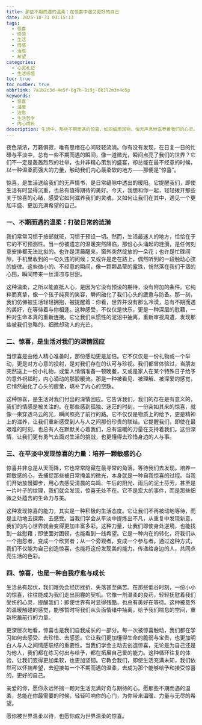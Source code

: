 ```yaml
---
title: 那些不期而遇的温柔：在惊喜中遇见更好的自己
date: 2025-10-31 03:15:13
tags:
  - 惊喜
  - 感悟
  - 生活
  - 情感
  - 治愈
  - 希望
categories:
  - 心灵札记
  - 生活感悟
toc: true
toc_number: true
abbrlink: 7a1b2c3d-4e5f-6g7h-8i9j-0k1l2m3n4o5p
keywords:
  - 惊喜
  - 温暖
  - 治愈
  - 生活哲学
  - 内心成长
description: 生活中，那些不期而遇的惊喜，如同细雨润物，悄无声息地滋养着我们的心灵。它们不一定是宏大的事件，却总能在不经意间触动我们内心最柔软的地方，带来温暖、希望与力量。本文将带你一同感受惊喜的魔力，如何在平淡中发现它的光芒，又如何让它成为我们自我疗愈与成长的契机。
---
```


夜色渐浓，万籁俱寂，唯有思绪在心间轻轻流淌。你有没有发现，在日复一日的忙碌与平淡中，总有一些不期而遇的瞬间，像一道微光，瞬间点亮了我们的世界？它们不一定是轰轰烈烈的壮举，也并非精心策划的盛宴，却总能在最不经意的时候，以一种温柔而强大的力量，触动我们内心最柔软的地方——那便是“惊喜”。

惊喜，是生活送给我们的无声情书，是日常缝隙中透出的暖阳。它提醒我们，即使生活有时显得沉重，也总有值得期待的美好。今天，我想和你一起，轻轻拨开那些关于惊喜的心绪，感受它如何滋养我们的灵魂，又如何让我们在其中，遇见一个更加丰盛、更加充满希望的自己。

### 一、不期而遇的温柔：打破日常的涟漪

我们常常习惯于按部就班，习惯于预设一切。然而，生活最迷人的地方，恰恰在于它的不可预测性。当一份被遗忘的温暖突然降临，那份心头涌起的涟漪，是任何刻意安排都无法比拟的。也许是清晨醒来，窗外突然绽放的一朵花；也许是忙碌间隙，手机里收到的一句久违的问候；又或许是走在路上，偶然听到的一段触动心弦的旋律。这些微小的、不经意的瞬间，像一颗颗晶莹的露珠，悄然落在我们干涸的心田，瞬间带来一丝清凉与甘甜。

这种温柔，之所以能直抵人心，是因为它没有预设的期待，没有附加的条件。它纯粹而真挚，像一个孩子纯真的笑容，瞬间融化了我们心头的疲惫与防备。那一刻，我们仿佛被生活轻轻拥抱，被提醒着：你看，世界并没有那么冷漠，总有不期而遇的美好，在等待着与你相逢。这种感受，不仅仅是快乐，更是一种深层的慰藉，一种对生命本真的重新连接。它让我们从惯性的泥沼中抽离，重新审视周遭，发现那些被我们忽略的、细微却动人的光芒。

### 二、惊喜，是生活对我们的深情回应

当惊喜是由他人精心准备时，那份感动更是加倍。它不仅仅是一份礼物或一个举动，更是对方心意的投射，是对我们存在的认可与珍视。我们都曾体验过，当朋友突然送上一份小礼物，或爱人悄悄准备一顿晚餐，又或是家人在某个特殊日子给予的意外祝福时，内心涌动的那股暖流。那是一种被看见、被理解、被深爱的感觉，它悄然融化了心头的疲惫，填补了内心的空缺。

这种惊喜，是生活对我们付出的深情回应。它告诉我们，我们的存在是有意义的，我们的情感是被关注的。在那些感到孤独、迷茫的时刻，一份突如其来的惊喜，就像一束穿透乌云的光，瞬间照亮了前行的路。它不仅仅是物质上的给予，更是精神上的滋养，让我们重新感受到人与人之间那份珍贵的联结。它提醒我们，即使在最艰难的时刻，也总有人在默默关心着我们，总有温暖的力量在支持着我们。这份深情，让我们更有勇气去面对生活的挑战，也更懂得去珍惜身边的人与事。

### 三、在平淡中发现惊喜的力量：培养一颗敏感的心

惊喜并非总是从天而降，它也常常隐藏在最寻常的角落，等待我们去发现。培养一颗敏感的心，去捕捉那些被日常掩盖的微光，本身就是一种自我惊喜的过程。当我们开始放慢脚步，用心去感受清晨的鸟鸣、午后的阳光、雨后的泥土芬芳，甚至是一片叶子的纹理，我们就会发现，惊喜无处不在。它不是宏大的事件，而是那些细微之处蕴含的生命力与美。

这种发现惊喜的能力，其实是一种积极的生活态度。它让我们不再被动地等待，而是主动地去探索、去感受。当我们学会从平淡中提炼出不凡，从重复中发现新意，我们的内心世界就会变得更加丰富多彩。这种力量，让我们即使身处逆境，也能找到一丝慰藉；即使面对困顿，也能看到一线希望。它是一种内在的转化，将我们从一个抱怨者，变成一个欣赏者；从一个旁观者，变成一个参与者。通过这种方式，我们不仅能为自己创造惊喜，也能将这份发现美的能力，传递给身边的人，共同点亮生活的色彩。

### 四、惊喜，也是一种自我疗愈与成长

生活总有起伏，我们难免会经历挫折、失落甚至痛苦。在那些低谷时刻，一份小小的惊喜，往往能成为我们走出阴霾的契机。它像一剂温柔的良药，轻轻抚慰着我们受伤的心灵，提醒我们：即使世界有时显得残酷，也总有美好在等待。这种被意外的温暖触碰的感觉，能够暂时将我们从负面情绪中抽离，给予我们喘息的空间，重新积蓄前行的力量。

更深层次地看，惊喜也是我们自我成长的一部分。每一次被惊喜触动，我们都在学习如何去感受、去珍惜、去感恩。它让我们更加懂得生命的脆弱与宝贵，也更加明白人与人之间情感联结的重要性。当我们学会主动去创造惊喜，无论是为自己还是为他人，我们都在练习付出与给予，都在拓展自己爱的能力。这种循环往复的体验，让我们变得更加柔软，也更加坚韧。它教会我们，即使生活充满未知，我们依然可以怀揣希望，去迎接每一个不期而遇的温柔，去成为那个能够给予和接受惊喜的，更好的自己。

亲爱的你，愿你永远怀揣一颗对生活充满好奇与期待的心。愿那些不期而遇的温柔，总能在你最需要的时候，轻轻叩响你的心门，为你带来温暖、力量与无尽的希望。

愿你被世界温柔以待，也愿你成为世界温柔的惊喜。